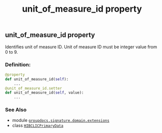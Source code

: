 ﻿---
title: unit_of_measure_id property
second_title: GroupDocs.Signature for Python via .NET API References
description: 
type: docs
url: /python-net/groupdocs.signature.domain.extensions/hibclicprimarydata/unit_of_measure_id/
is_root: false
weight: 60
---

## unit_of_measure_id property


Identifies unit of measure ID. Unit of measure ID must be integer value from 0 to 9.
### Definition:
```python
@property
def unit_of_measure_id(self):
    ...
@unit_of_measure_id.setter
def unit_of_measure_id(self, value):
    ...
```

### See Also
* module [`groupdocs.signature.domain.extensions`](../../)
* class [`HIBCLICPrimaryData`](/signature/python-net/groupdocs.signature.domain.extensions/hibclicprimarydata)
